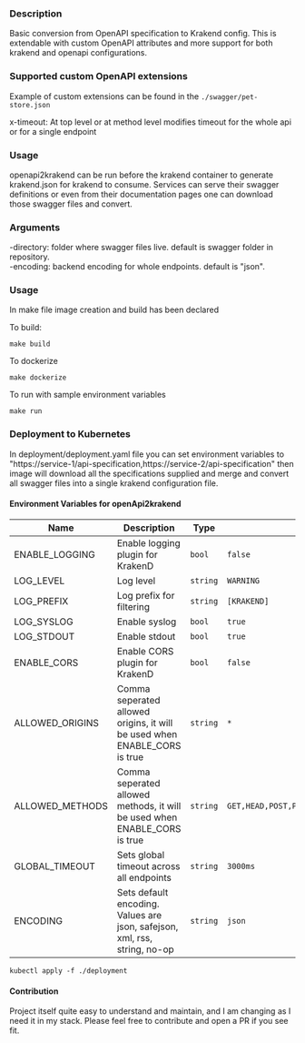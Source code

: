 ### Description
Basic conversion from OpenAPI specification to Krakend config. This is extendable with custom OpenAPI 
attributes and more support for both krakend and openapi configurations.

### Supported custom OpenAPI extensions

Example of custom extensions can be found in the `./swagger/pet-store.json`

x-timeout: At top level or at method level modifies timeout for the whole api or for a single endpoint 

### Usage

openapi2krakend can be run before the krakend container to generate krakend.json for krakend to consume.
Services can serve their swagger definitions or even from their documentation pages one can download those swagger
files and convert.

### Arguments

-directory: folder where swagger files live. default is swagger folder in repository.
<br>
-encoding: backend encoding for whole endpoints. default is "json".

### Usage

In make file image creation and build has been declared 

To build:
```shell 
make build
``` 

To dockerize
````shell
make dockerize
````

To run with sample environment variables
```shell
make run
```

### Deployment to Kubernetes

In deployment/deployment.yaml file you can set environment variables to "https://service-1/api-specification,https://service-2/api-specification"
then image will download all the specifications supplied and merge and convert all swagger files into a single krakend
configuration file.

#### Environment Variables for openApi2krakend

| Name            | Description                                                               | Type     | Default                                                | Required |
|-----------------|---------------------------------------------------------------------------|----------|--------------------------------------------------------|:--------:|
| ENABLE_LOGGING  | Enable logging plugin for KrakenD                                         | `bool`   | `false`                                                |    no    |
| LOG_LEVEL       | Log level                                                                 | `string` | `WARNING`                                              |    no    |
| LOG_PREFIX      | Log prefix for filtering                                                  | `string` | `[KRAKEND]`                                            |    no    |
| LOG_SYSLOG      | Enable syslog                                                             | `bool`   | `true`                                                 |    no    |
| LOG_STDOUT      | Enable stdout                                                             | `bool`   | `true`                                                 |    no    |
| ENABLE_CORS     | Enable CORS plugin for KrakenD                                            | `bool`   | `false`                                                |    no    |
| ALLOWED_ORIGINS | Comma seperated allowed origins, it will be used when ENABLE_CORS is true | `string` | `*`                                                    |    no    |
| ALLOWED_METHODS | Comma seperated allowed methods, it will be used when ENABLE_CORS is true | `string` | `GET,HEAD,POST,PUT,DELETE,CONNECT,OPTIONS,TRACE,PATCH` |    no    |
 | GLOBAL_TIMEOUT  | Sets global timeout across all endpoints                                  | `string` | `3000ms`                                               |    no    |
| ENCODING        | Sets default encoding. Values are json, safejson, xml, rss, string, no-op | `string` | `json`                                                 |    no    |

````shell
kubectl apply -f ./deployment
````
#### Contribution
Project itself quite easy to understand and maintain, and I am changing as I need it in my stack. Please feel free to contribute and open a PR if you see fit.